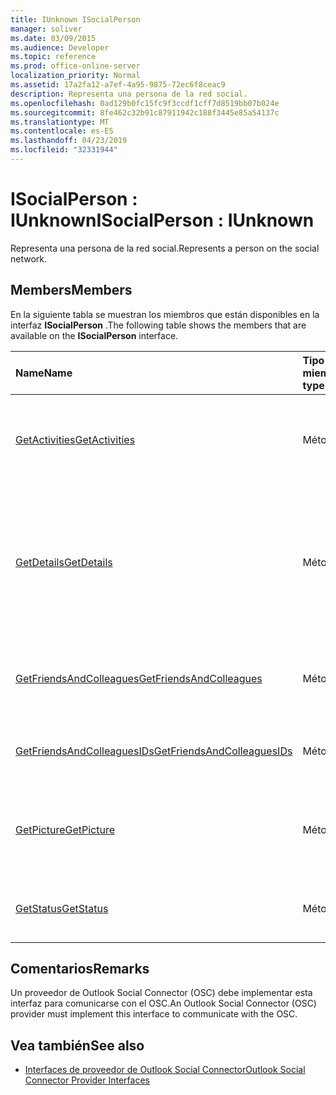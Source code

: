 ```yaml
---
title: IUnknown ISocialPerson
manager: soliver
ms.date: 03/09/2015
ms.audience: Developer
ms.topic: reference
ms.prod: office-online-server
localization_priority: Normal
ms.assetid: 17a2fa12-a7ef-4a95-9875-72ec6f8ceac9
description: Representa una persona de la red social.
ms.openlocfilehash: 0ad129b0fc15fc9f3ccdf1cff7d8519bb07b024e
ms.sourcegitcommit: 8fe462c32b91c87911942c188f3445e85a54137c
ms.translationtype: MT
ms.contentlocale: es-ES
ms.lasthandoff: 04/23/2019
ms.locfileid: "32331944"
---
```

# <a name="isocialperson--iunknown"></a><span data-ttu-id="817b1-103">ISocialPerson : IUnknown</span><span class="sxs-lookup"><span data-stu-id="817b1-103">ISocialPerson : IUnknown</span></span>

<span data-ttu-id="817b1-104">Representa una persona de la red social.</span><span class="sxs-lookup"><span data-stu-id="817b1-104">Represents a person on the social network.</span></span>
  
## <a name="members"></a><span data-ttu-id="817b1-105">Members</span><span class="sxs-lookup"><span data-stu-id="817b1-105">Members</span></span>

<span data-ttu-id="817b1-106">En la siguiente tabla se muestran los miembros que están disponibles en la interfaz **ISocialPerson** .</span><span class="sxs-lookup"><span data-stu-id="817b1-106">The following table shows the members that are available on the **ISocialPerson** interface.</span></span> 
  
|<span data-ttu-id="817b1-107">**Name**</span><span class="sxs-lookup"><span data-stu-id="817b1-107">**Name**</span></span>|<span data-ttu-id="817b1-108">**Tipo de miembro**</span><span class="sxs-lookup"><span data-stu-id="817b1-108">**Member type**</span></span>|<span data-ttu-id="817b1-109">**Descripción**</span><span class="sxs-lookup"><span data-stu-id="817b1-109">**Description**</span></span>|
|:-----|:-----|:-----|
|[<span data-ttu-id="817b1-110">GetActivities</span><span class="sxs-lookup"><span data-stu-id="817b1-110">GetActivities</span></span>](isocialperson-getactivities.md) <br/> |<span data-ttu-id="817b1-111">Método</span><span class="sxs-lookup"><span data-stu-id="817b1-111">Method</span></span>  <br/> |<span data-ttu-id="817b1-112">Este método está en desuso desde Outlook Social Connector 2013.</span><span class="sxs-lookup"><span data-stu-id="817b1-112">This method has been deprecated since Outlook Social Connector 2013.</span></span>  <br/> |
|[<span data-ttu-id="817b1-113">GetDetails</span><span class="sxs-lookup"><span data-stu-id="817b1-113">GetDetails</span></span>](isocialperson-getdetails.md) <br/> |<span data-ttu-id="817b1-114">Método</span><span class="sxs-lookup"><span data-stu-id="817b1-114">Method</span></span>  <br/> |<span data-ttu-id="817b1-115">Obtiene una cadena que representa los detalles de la persona, como el nombre, el apellido y una dirección URL de una imagen de perfil.</span><span class="sxs-lookup"><span data-stu-id="817b1-115">Gets a string that represents details for the person, such as the first name, last name, and a URL to a profile picture.</span></span>  <br/> |
|[<span data-ttu-id="817b1-116">GetFriendsAndColleagues</span><span class="sxs-lookup"><span data-stu-id="817b1-116">GetFriendsAndColleagues</span></span>](isocialperson-getfriendsandcolleagues.md) <br/> |<span data-ttu-id="817b1-117">Método</span><span class="sxs-lookup"><span data-stu-id="817b1-117">Method</span></span>  <br/> |<span data-ttu-id="817b1-118">Obtiene una cadena que representa una colección de personas.</span><span class="sxs-lookup"><span data-stu-id="817b1-118">Gets a string that represents a collection of people.</span></span>  <br/> |
|[<span data-ttu-id="817b1-119">GetFriendsAndColleaguesIDs</span><span class="sxs-lookup"><span data-stu-id="817b1-119">GetFriendsAndColleaguesIDs</span></span>](isocialperson-getfriendsandcolleaguesids.md) <br/> |<span data-ttu-id="817b1-120">Método</span><span class="sxs-lookup"><span data-stu-id="817b1-120">Method</span></span>  <br/> |<span data-ttu-id="817b1-121">Actualmente, este método no es compatible.</span><span class="sxs-lookup"><span data-stu-id="817b1-121">This method is currently not supported.</span></span>  <br/> |
|[<span data-ttu-id="817b1-122">GetPicture</span><span class="sxs-lookup"><span data-stu-id="817b1-122">GetPicture</span></span>](isocialperson-getpicture.md) <br/> |<span data-ttu-id="817b1-123">Método</span><span class="sxs-lookup"><span data-stu-id="817b1-123">Method</span></span>  <br/> |<span data-ttu-id="817b1-124">Obtiene una matriz de bytes que contiene el recurso de imagen de la persona.</span><span class="sxs-lookup"><span data-stu-id="817b1-124">Gets an array of bytes that contains the picture resource for the person.</span></span>  <br/> |
|[<span data-ttu-id="817b1-125">GetStatus</span><span class="sxs-lookup"><span data-stu-id="817b1-125">GetStatus</span></span>](isocialperson-getstatus.md) <br/> |<span data-ttu-id="817b1-126">Método</span><span class="sxs-lookup"><span data-stu-id="817b1-126">Method</span></span>  <br/> |<span data-ttu-id="817b1-127">Actualmente, este método no es compatible.</span><span class="sxs-lookup"><span data-stu-id="817b1-127">This method is currently not supported.</span></span>  <br/> |
   
## <a name="remarks"></a><span data-ttu-id="817b1-128">Comentarios</span><span class="sxs-lookup"><span data-stu-id="817b1-128">Remarks</span></span>

<span data-ttu-id="817b1-129">Un proveedor de Outlook Social Connector (OSC) debe implementar esta interfaz para comunicarse con el OSC.</span><span class="sxs-lookup"><span data-stu-id="817b1-129">An Outlook Social Connector (OSC) provider must implement this interface to communicate with the OSC.</span></span>
  
## <a name="see-also"></a><span data-ttu-id="817b1-130">Vea también</span><span class="sxs-lookup"><span data-stu-id="817b1-130">See also</span></span>

- [<span data-ttu-id="817b1-131">Interfaces de proveedor de Outlook Social Connector</span><span class="sxs-lookup"><span data-stu-id="817b1-131">Outlook Social Connector Provider Interfaces</span></span>](outlook-social-connector-provider-interfaces.md)

